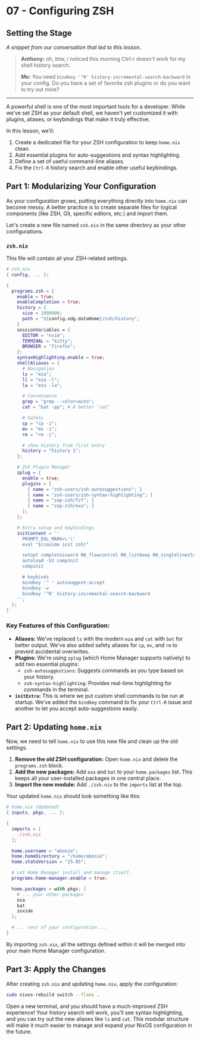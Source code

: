 # 07 - Configuring ZSH

## Setting the Stage

_A snippet from our conversation that led to this lesson._

> **Anthony:** oh, btw, i noticed this morning Ctrl-r doesn't work for my
> shell history search.
>
> **Me:** You need `bindkey '^R' history-incremental-search-backward` in your
> config. Do you have a set of favorite zsh plugins or do you want to try
> out mine?

---

A powerful shell is one of the most important tools for a developer. While
we've set ZSH as your default shell, we haven't yet customized it with
plugins, aliases, or keybindings that make it truly effective.

In this lesson, we'll:

1.  Create a dedicated file for your ZSH configuration to keep `home.nix`
    clean.
2.  Add essential plugins for auto-suggestions and syntax highlighting.
3.  Define a set of useful command-line aliases.
4.  Fix the `Ctrl-R` history search and enable other useful keybindings.

## Part 1: Modularizing Your Configuration

As your configuration grows, putting everything directly into `home.nix` can
become messy. A better practice is to create separate files for logical
components (like ZSH, Git, specific editors, etc.) and import them.

Let's create a new file named `zsh.nix` in the same directory as your other
configurations.

### `zsh.nix`

This file will contain all your ZSH-related settings.

```nix
# zsh.nix
{ config, ... }:

{
  programs.zsh = {
    enable = true;
    enableCompletion = true;
    history = {
      size = 1000000;
      path = "${config.xdg.dataHome}/zsh/history";
    }
    sessionVariables = {
      EDITOR = "nvim";
      TERMINAL = "kitty";
      BROWSER = "firefox";
    };
    syntaxHighlighting.enable = true;
    shellAliases = {
      # Navigation
      ls = "eza";
      ll = "eza -l";
      la = "eza -la";

      # Convenience
      grep = "grep --color=auto";
      cat = "bat -pp"; # A better 'cat'

      # Safety
      cp = "cp -i";
      mv = "mv -i";
      rm = "rm -i";

      # show history from first entry
      history = "history 1";
    };

    # Zsh Plugin Manager
    zplug = {
      enable = true;
      plugins = [
        { name = "zsh-users/zsh-autosuggestions"; }
        { name = "zsh-users/zsh-syntax-highlighting"; }
        { name = "zap-zsh/fzf"; }
        { name = "zap-zsh/exa"; }
      ];
    };

    # Extra setup and keybindings
    initContent = ''
      PROMPT_EOL_MARK=\'\'
      eval "$(zoxide init zsh)"

      setopt completeinword NO_flowcontrol NO_listbeep NO_singlelinezle
      autoload -Uz compinit
      compinit

      # keybinds
      bindkey '^ ' autosuggest-accept
      bindkey -v
      bindkey '^R' history-incremental-search-backward
    '';
  };
}
```

### Key Features of this Configuration:

- **Aliases:** We've replaced `ls` with the modern `eza` and `cat` with
  `bat` for better output. We've also added safety aliases for `cp`, `mv`,
  and `rm` to prevent accidental overwrites.
- **Plugins:** We're using `zplug` (which Home Manager supports natively) to
  add two essential plugins:
  - `zsh-autosuggestions`: Suggests commands as you type based on your
    history.
  - `zsh-syntax-highlighting`: Provides real-time highlighting for
    commands in the terminal.
- **`initExtra`:** This is where we put custom shell commands to be run at
  startup. We've added the `bindkey` command to fix your `Ctrl-R` issue and
  another to let you accept auto-suggestions easily.

## Part 2: Updating `home.nix`

Now, we need to tell `home.nix` to use this new file and clean up the old
settings.

1.  **Remove the old ZSH configuration:** Open `home.nix` and delete the
    `programs.zsh` block.
2.  **Add the new packages:** Add `eza` and `bat` to your `home.packages`
    list. This keeps all your user-installed packages in one central place.
3.  **Import the new module:** Add `./zsh.nix` to the `imports` list at the
    top.

Your updated `home.nix` should look something like this:

```nix
# home.nix (Updated)
{ inputs, pkgs, ... }:

{
  imports = [
    ./zsh.nix
  ];

  home.username = "abosio";
  home.homeDirectory = "/home/abosio";
  home.stateVersion = "25.05";

  # Let Home Manager install and manage itself.
  programs.home-manager.enable = true;

  home.packages = with pkgs; [
    # ... your other packages
    eza
    bat
    zoxide
  ];

  # ... rest of your configuration ...
}
```

By importing `zsh.nix`, all the settings defined within it will be merged
into your main Home Manager configuration.

## Part 3: Apply the Changes

After creating `zsh.nix` and updating `home.nix`, apply the configuration:

```bash
sudo nixos-rebuild switch --flake .
```

Open a new terminal, and you should have a much-improved ZSH experience! Your
history search will work, you'll see syntax highlighting, and you can try out
the new aliases like `ls` and `cat`. This modular structure will make it much
easier to manage and expand your NixOS configuration in the future.
